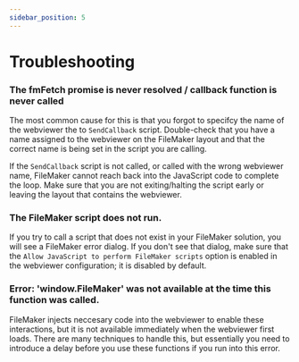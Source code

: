 ```yaml
---
sidebar_position: 5
---
```


# Troubleshooting
### The fmFetch promise is never resolved / callback function is never called
The most common cause for this is that you forgot to specifcy the name of the webviewer the to `SendCallback` script. Double-check that you have a name assigned to the webviewer on the FileMaker layout and that the correct name is being set in the script you are calling.

If the `SendCallback` script is not called, or called with the wrong webviewer name, FileMaker cannot reach back into the JavaScript code to complete the loop. Make sure that you are not exiting/halting the script early or leaving the layout that contains the webviewer.

### The FileMaker script does not run.
If you try to call a script that does not exist in your FileMaker solution, you will see a FileMaker error dialog. If you don't see that dialog, make sure that the `Allow JavaScript to perform FileMaker scripts` option is enabled in the webviewer configuration; it is disabled by default. 

### Error: 'window.FileMaker' was not available at the time this function was called.
FileMaker injects neccesary code into the webviewer to enable these interactions, but it is not available immediately when the webviewer first loads. There are many techniques to handle this, but essentially you need to introduce a delay before you use these functions if you run into this error.